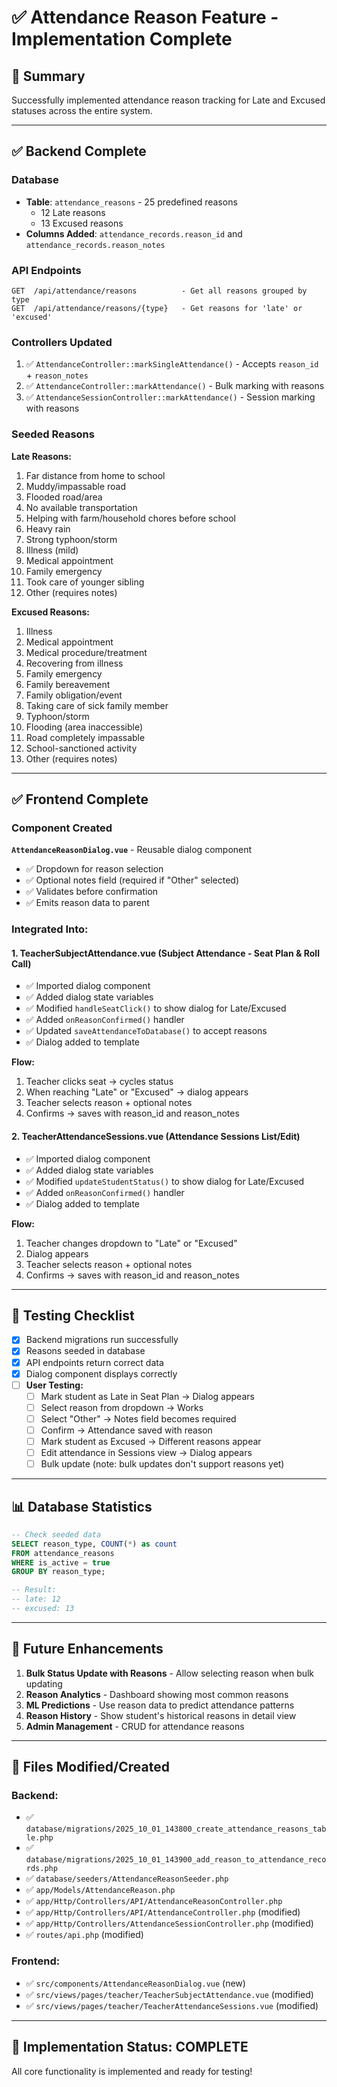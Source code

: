 # ✅ Attendance Reason Feature - Implementation Complete

## 🎯 Summary

Successfully implemented attendance reason tracking for Late and Excused statuses across the entire system.

---

## ✅ Backend Complete

### Database
- **Table**: `attendance_reasons` - 25 predefined reasons
  - 12 Late reasons
  - 13 Excused reasons
- **Columns Added**: `attendance_records.reason_id` and `attendance_records.reason_notes`

### API Endpoints
```
GET  /api/attendance/reasons          - Get all reasons grouped by type
GET  /api/attendance/reasons/{type}   - Get reasons for 'late' or 'excused'
```

### Controllers Updated
1. ✅ `AttendanceController::markSingleAttendance()` - Accepts `reason_id` + `reason_notes`
2. ✅ `AttendanceController::markAttendance()` - Bulk marking with reasons
3. ✅ `AttendanceSessionController::markAttendance()` - Session marking with reasons

### Seeded Reasons

**Late Reasons:**
1. Far distance from home to school
2. Muddy/impassable road
3. Flooded road/area
4. No available transportation
5. Helping with farm/household chores before school
6. Heavy rain
7. Strong typhoon/storm
8. Illness (mild)
9. Medical appointment
10. Family emergency
11. Took care of younger sibling
12. Other (requires notes)

**Excused Reasons:**
1. Illness
2. Medical appointment
3. Medical procedure/treatment
4. Recovering from illness
5. Family emergency
6. Family bereavement
7. Family obligation/event
8. Taking care of sick family member
9. Typhoon/storm
10. Flooding (area inaccessible)
11. Road completely impassable
12. School-sanctioned activity
13. Other (requires notes)

---

## ✅ Frontend Complete

### Component Created
**`AttendanceReasonDialog.vue`** - Reusable dialog component
- ✅ Dropdown for reason selection
- ✅ Optional notes field (required if "Other" selected)
- ✅ Validates before confirmation
- ✅ Emits reason data to parent

### Integrated Into:

#### 1. **TeacherSubjectAttendance.vue** (Subject Attendance - Seat Plan & Roll Call)
- ✅ Imported dialog component
- ✅ Added dialog state variables
- ✅ Modified `handleSeatClick()` to show dialog for Late/Excused
- ✅ Added `onReasonConfirmed()` handler
- ✅ Updated `saveAttendanceToDatabase()` to accept reasons
- ✅ Dialog added to template

**Flow:**
1. Teacher clicks seat → cycles status
2. When reaching "Late" or "Excused" → dialog appears
3. Teacher selects reason + optional notes
4. Confirms → saves with reason_id and reason_notes

#### 2. **TeacherAttendanceSessions.vue** (Attendance Sessions List/Edit)
- ✅ Imported dialog component
- ✅ Added dialog state variables
- ✅ Modified `updateStudentStatus()` to show dialog for Late/Excused
- ✅ Added `onReasonConfirmed()` handler
- ✅ Dialog added to template

**Flow:**
1. Teacher changes dropdown to "Late" or "Excused"
2. Dialog appears
3. Teacher selects reason + optional notes
4. Confirms → saves with reason_id and reason_notes

---

## 🧪 Testing Checklist

- [x] Backend migrations run successfully
- [x] Reasons seeded in database
- [x] API endpoints return correct data
- [x] Dialog component displays correctly
- [ ] **User Testing:**
  - [ ] Mark student as Late in Seat Plan → Dialog appears
  - [ ] Select reason from dropdown → Works
  - [ ] Select "Other" → Notes field becomes required
  - [ ] Confirm → Attendance saved with reason
  - [ ] Mark student as Excused → Different reasons appear
  - [ ] Edit attendance in Sessions view → Dialog appears
  - [ ] Bulk update (note: bulk updates don't support reasons yet)

---

## 📊 Database Statistics

```sql
-- Check seeded data
SELECT reason_type, COUNT(*) as count 
FROM attendance_reasons 
WHERE is_active = true 
GROUP BY reason_type;

-- Result:
-- late: 12
-- excused: 13
```

---

## 🚀 Future Enhancements

1. **Bulk Status Update with Reasons** - Allow selecting reason when bulk updating
2. **Reason Analytics** - Dashboard showing most common reasons
3. **ML Predictions** - Use reason data to predict attendance patterns
4. **Reason History** - Show student's historical reasons in detail view
5. **Admin Management** - CRUD for attendance reasons

---

## 📝 Files Modified/Created

### Backend:
- ✅ `database/migrations/2025_10_01_143800_create_attendance_reasons_table.php`
- ✅ `database/migrations/2025_10_01_143900_add_reason_to_attendance_records.php`
- ✅ `database/seeders/AttendanceReasonSeeder.php`
- ✅ `app/Models/AttendanceReason.php`
- ✅ `app/Http/Controllers/API/AttendanceReasonController.php`
- ✅ `app/Http/Controllers/API/AttendanceController.php` (modified)
- ✅ `app/Http/Controllers/AttendanceSessionController.php` (modified)
- ✅ `routes/api.php` (modified)

### Frontend:
- ✅ `src/components/AttendanceReasonDialog.vue` (new)
- ✅ `src/views/pages/teacher/TeacherSubjectAttendance.vue` (modified)
- ✅ `src/views/pages/teacher/TeacherAttendanceSessions.vue` (modified)

---

## 🎉 Implementation Status: **COMPLETE**

All core functionality is implemented and ready for testing!
